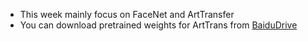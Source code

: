 * This week mainly focus on FaceNet and ArtTransfer
* You can download pretrained weights for ArtTrans from [BaiduDrive](http://pan.baidu.com/s/1qYNZKL2)

